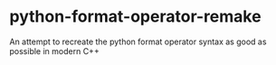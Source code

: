 # python-format-operator-remake
An attempt to recreate the python format operator syntax as good as possible in modern C++
